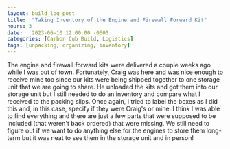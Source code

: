 ```yaml
---
layout: build_log_post
title:  "Taking Inventory of the Engine and Firewall Forward Kit"
hours: 3
date:   2023-06-10 12:00:00 -0600
categories: [Carbon Cub Build, Logistics]
tags: [unpacking, organizing, inventory]
---
```


The engine and firewall forward kits were delivered a couple weeks ago while I was out of town. Fortunately, Craig was here and was nice enough to receive mine too since our kits were being shipped together to one storage unit that we are going to share. He unloaded the kits and got them into our storage unit but I still needed to do an inventory and compare what I received to the packing slips. Once again, I tried to label the boxes as I did this and, in this case, specify if they were Craig's or mine. I think I was able to find everything and there are just a few parts that were supposed to be included (that weren't back ordered) that were missing. We still need to figure out if we want to do anything else for the engines to store them long-term but it was neat to see them in the storage unit and in person!